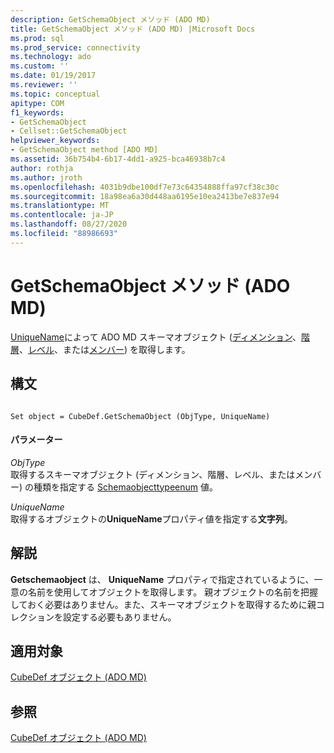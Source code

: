 ```yaml
---
description: GetSchemaObject メソッド (ADO MD)
title: GetSchemaObject メソッド (ADO MD) |Microsoft Docs
ms.prod: sql
ms.prod_service: connectivity
ms.technology: ado
ms.custom: ''
ms.date: 01/19/2017
ms.reviewer: ''
ms.topic: conceptual
apitype: COM
f1_keywords:
- GetSchemaObject
- Cellset::GetSchemaObject
helpviewer_keywords:
- GetSchemaObject method [ADO MD]
ms.assetid: 36b754b4-6b17-4dd1-a925-bca46938b7c4
author: rothja
ms.author: jroth
ms.openlocfilehash: 4031b9dbe100df7e73c64354888ffa97cf38c30c
ms.sourcegitcommit: 18a98ea6a30d448aa6195e10ea2413be7e837e94
ms.translationtype: MT
ms.contentlocale: ja-JP
ms.lasthandoff: 08/27/2020
ms.locfileid: "88986693"
---
```

# <a name="getschemaobject-method-ado-md"></a>GetSchemaObject メソッド (ADO MD)
[UniqueName](./uniquename-property-ado-md.md)によって ADO MD スキーマオブジェクト ([ディメンション](./dimension-object-ado-md.md)、[階層](./hierarchy-object-ado-md.md)、[レベル](./level-object-ado-md.md)、または[メンバー](./member-object-ado-md.md)) を取得します。  
  
## <a name="syntax"></a>構文  
  
```  
  
Set object = CubeDef.GetSchemaObject (ObjType, UniqueName)  
```  
  
#### <a name="parameters"></a>パラメーター  
 *ObjType*  
 取得するスキーマオブジェクト (ディメンション、階層、レベル、またはメンバー) の種類を指定する [Schemaobjecttypeenum](./schemaobjecttypeenum.md) 値。  
  
 *UniqueName*  
 取得するオブジェクトの**UniqueName**プロパティ値を指定する**文字列**。  
  
## <a name="remarks"></a>解説  
 **Getschemaobject** は、 **UniqueName** プロパティで指定されているように、一意の名前を使用してオブジェクトを取得します。 親オブジェクトの名前を把握しておく必要はありません。また、スキーマオブジェクトを取得するために親コレクションを設定する必要もありません。  
  
## <a name="applies-to"></a>適用対象  
 [CubeDef オブジェクト (ADO MD)](./cubedef-object-ado-md.md)  
  
## <a name="see-also"></a>参照  
 [CubeDef オブジェクト (ADO MD)](./cubedef-object-ado-md.md)
